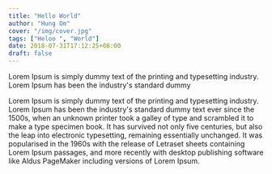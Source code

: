 ```yaml
---
title: "Hello World"
author: "Hung Om"
cover: "/img/cover.jpg"
tags: ["Heloo ", "World"]
date: 2018-07-31T17:12:25+08:00
draft: false
---
```

Lorem Ipsum is simply dummy text of the printing and typesetting industry. Lorem Ipsum has been the industry's standard dummy

<!--more-->
Lorem Ipsum is simply dummy text of the printing and typesetting industry. Lorem Ipsum has been the industry's standard dummy text ever since the 1500s, when an unknown printer took a galley of type and scrambled it to make a type specimen book. It has survived not only five centuries, but also the leap into electronic typesetting, remaining essentially unchanged. It was popularised in the 1960s with the release of Letraset sheets containing Lorem Ipsum passages, and more recently with desktop publishing software like Aldus PageMaker including versions of Lorem Ipsum.
